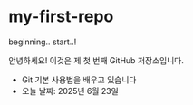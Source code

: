 # my-first-repo
beginning.. start..!

안녕하세요! 이것은 제 첫 번째 GitHub 저장소입니다.

- Git 기본 사용법을 배우고 있습니다
- 오늘 날짜: 2025년 6월 23일